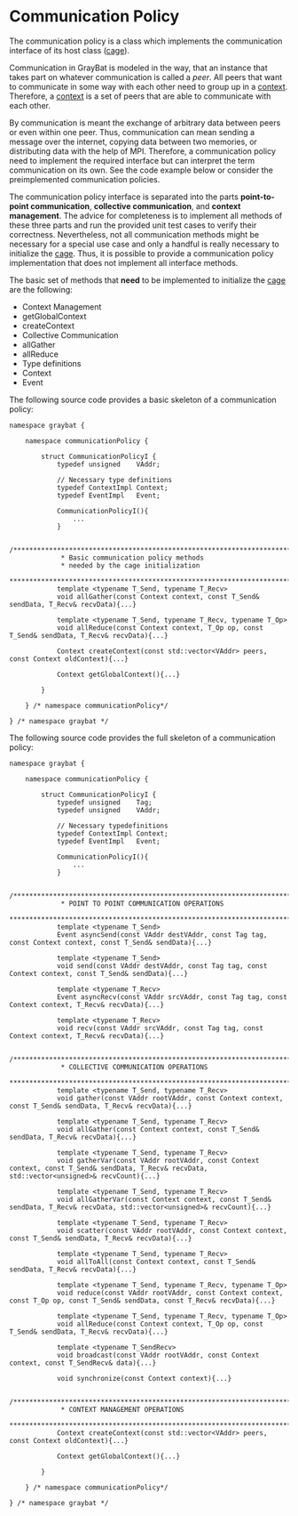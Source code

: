 Communication Policy
====================

[cage]:utils/doxygen/cage.md
[context]:utils/doxygen/context.md
[communication policy]:utils/doxygen/communicationPolicy.md

The communication policy is a class which implements the
communication interface of its host class ([cage]).

Communication in GrayBat is modeled in the way, that an instance that
takes part on whatever communication is called a *peer*. All peers
that want to communicate in some way with each other need to group up
in a [context]. Therefore, a [context] is a set of peers that are able
to communicate with each other.

By communication is meant the exchange of arbitrary data between peers
or even within one peer. Thus, communication can mean sending a
message over the internet, copying data between two memories, or
distributing data with the help of MPI. Therefore, a
communication policy need to implement the required interface but
can interpret the term communication on its own. See the code example
below or consider the preimplemented communication policies.

The communication policy interface is separated into the parts
**point-to-point communication**, **collective communication**, and
**context management**. The advice for completeness is to implement
all methods of these three parts and run the provided unit test cases
to verify their correctness. Nevertheless, not all communication
methods might be necessary for a special use case and only a handful
is really necessary to initialize the [cage]. Thus, it is possible to
provide a communication policy implementation that does not implement
all interface methods.

The basic set of methods that **need** to be implemented to initialize
the [cage] are the following:

* Context Management
 * getGlobalContext
 * createContext
* Collective Communication
 * allGather
 * allReduce
* Type definitions
 * Context 
 * Event
 
The following source code provides a basic skeleton of a communication
policy:

~~~~~~~~~~~~~~~~~~~~~~~~~~~~~~~~~~~~~~~~~~~~~~~~~~~~~~~~~~~~~~~~~~~~{.cc}
namespace graybat {

	namespace communicationPolicy {

		struct CommunicationPolicyI {
			typedef unsigned    VAddr;
		
			// Necessary type definitions
			typedef ContextImpl Context;
			typedef EventImpl   Event;

			CommunicationPolicyI(){
				...
			}
				
			/*********************************************************************************	
			 * Basic communication policy methods
			 * needed by the cage initialization
			 *********************************************************************************/
			template <typename T_Send, typename T_Recv>
			void allGather(const Context context, const T_Send& sendData, T_Recv& recvData){...}
				
			template <typename T_Send, typename T_Recv, typename T_Op>	
			void allReduce(const Context context, T_Op op, const T_Send& sendData, T_Recv& recvData){...}
				
			Context createContext(const std::vector<VAddr> peers, const Context oldContext){...}
				
			Context getGlobalContext(){...}
				
	    }
				
	} /* namespace communicationPolicy*/
				
} /* namespace graybat */
~~~~~~~~~~~~~~~~~~~~~~~~~~~~~~~~~~~~~~~~~~~~~~~~~~~~~~~~~~~~~~~~~~~~

The following source code provides the full skeleton of a
communication policy:

~~~~~~~~~~~~~~~~~~~~~~~~~~~~~~~~~~~~~~~~~~~~~~~~~~~~~~~~~~~~~~~~~~~~{.cc}
namespace graybat {

	namespace communicationPolicy {

	    struct CommunicationPolicyI {
			typedef unsigned    Tag;
			typedef unsigned    VAddr;
		
			// Necessary typedefinitions
			typedef ContextImpl Context;
			typedef EventImpl   Event;

			CommunicationPolicyI(){
				...
			}
				
			/*********************************************************************************	
		     * POINT TO POINT COMMUNICATION OPERATIONS
			 *********************************************************************************/
		    template <typename T_Send>
			Event asyncSend(const VAddr destVAddr, const Tag tag, const Context context, const T_Send& sendData){...}
			
			template <typename T_Send>
			void send(const VAddr destVAddr, const Tag tag, const Context context, const T_Send& sendData){...}
			
			template <typename T_Recv>
			Event asyncRecv(const VAddr srcVAddr, const Tag tag, const Context context, T_Recv& recvData){...}
			
			template <typename T_Recv>
			void recv(const VAddr srcVAddr, const Tag tag, const Context context, T_Recv& recvData){...}

		    /*********************************************************************************	
		     * COLLECTIVE COMMUNICATION OPERATIONS
			 *********************************************************************************/
		    template <typename T_Send, typename T_Recv>
			void gather(const VAddr rootVAddr, const Context context, const T_Send& sendData, T_Recv& recvData){...}
			
		    template <typename T_Send, typename T_Recv>
			void allGather(const Context context, const T_Send& sendData, T_Recv& recvData){...}
			
			template <typename T_Send, typename T_Recv>
			void gatherVar(const VAddr rootVAddr, const Context context, const T_Send& sendData, T_Recv& recvData, std::vector<unsigned>& recvCount){...}
			
			template <typename T_Send, typename T_Recv>
			void allGatherVar(const Context context, const T_Send& sendData, T_Recv& recvData, std::vector<unsigned>& recvCount){...}
			
			template <typename T_Send, typename T_Recv>
			void scatter(const VAddr rootVAddr, const Context context, const T_Send& sendData, T_Recv& recvData){...}
			
			template <typename T_Send, typename T_Recv>
			void allToAll(const Context context, const T_Send& sendData, T_Recv& recvData){...}
			
			template <typename T_Send, typename T_Recv, typename T_Op>
			void reduce(const VAddr rootVAddr, const Context context, const T_Op op, const T_Send& sendData, const T_Recv& recvData){...}
			
			template <typename T_Send, typename T_Recv, typename T_Op>	
			void allReduce(const Context context, T_Op op, const T_Send& sendData, T_Recv& recvData){...}
			
			template <typename T_SendRecv>
			void broadcast(const VAddr rootVAddr, const Context context, const T_SendRecv& data){...}
			
			void synchronize(const Context context){...}

		    /*********************************************************************************	
		     * CONTEXT MANAGEMENT OPERATIONS
			 *********************************************************************************/
			Context createContext(const std::vector<VAddr> peers, const Context oldContext){...}
				
			Context getGlobalContext(){...}
				
	    }
				
	} /* namespace communicationPolicy*/
				
} /* namespace graybat */
~~~~~~~~~~~~~~~~~~~~~~~~~~~~~~~~~~~~~~~~~~~~~~~~~~~~~~~~~~~~~~~~~~~~
